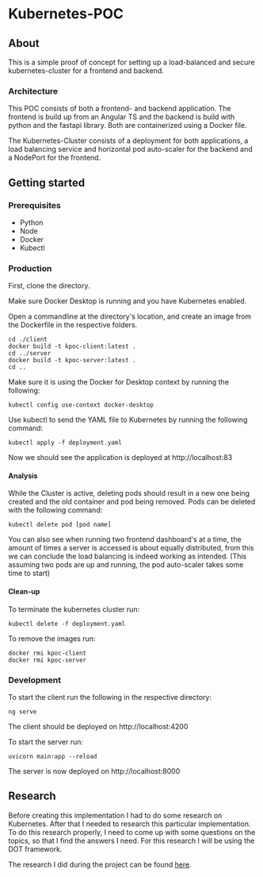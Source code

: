 # Kubernetes-POC

## About

This is a simple proof of concept for setting up a load-balanced and secure kubernetes-cluster for a frontend and backend.

### Architecture

This POC consists of both a frontend- and backend application. The frontend is build up from an Angular TS and the backend is build with python and the fastapi library. Both are containerized using a Docker file.

The Kubernetes-Cluster consists of a deployment for both applications, a load balancing service and horizontal pod auto-scaler for the backend and a NodePort for the frontend.

## Getting started

### Prerequisites

- Python
- Node
- Docker
- Kubectl

### Production

First, clone the directory.

Make sure Docker Desktop is running and you have Kubernetes enabled.

Open a commandline at the directory's location, and create an image from the Dockerfile in the respective folders.

```commandline
cd ./client
docker build -t kpoc-client:latest .
cd ../server
docker build -t kpoc-server:latest .
cd ..
```

Make sure it is using the Docker for Desktop context by running the following:
```commandline
kubectl config use-context docker-desktop
```

Use kubectl to send the YAML file to Kubernetes by running the following command:
```commandline
kubectl apply -f deployment.yaml
```

Now we should see the application is deployed at http://localhost:83

#### Analysis

While the Cluster is active, deleting pods should result in a new one being created and the old container and pod being removed. Pods can be deleted with the following command:
```commandline
kubectl delete pod [pod name]
```

You can also see when running two frontend dashboard's at a time, the amount of times a server is accessed is about equally distributed, from this we can conclude the load balancing is indeed working as intended. (This assuming two pods are up and running, the pod auto-scaler takes some time to start)

#### Clean-up

To terminate the kubernetes cluster run:
```commandline
kubectl delete -f deployment.yaml
```

To remove the images run:
```commandline
docker rmi kpoc-client
docker rmi kpoc-server
```

### Development

To start the client run the following in the respective directory:
```commandline
ng serve
```

The client should be deployed on http://localhost:4200

To start the server run:
```commandline
uvicorn main:app --reload
```

The server is now deployed on http://localhost:8000

## Research
Before creating this implementation I had to do some research on Kubernetes. After that I needed to research this particular implementation. To do this research properly, I need to come up with some questions on the topics, so that I find the answers I need. For this research I will be using the DOT framework.

The research I did during the project can be found [here](https://www.overleaf.com/read/ryrqzzqjwrwy).
